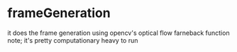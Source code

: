 # frameGeneration
it does the frame generation using opencv's optical flow farneback function
note; it's pretty computationary heavy to run
